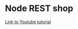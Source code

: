# Node REST shop

[Link to Youtube tutorial](https://www.youtube.com/playlist?list=PL55RiY5tL51q4D-B63KBnygU6opNPFk_q)
